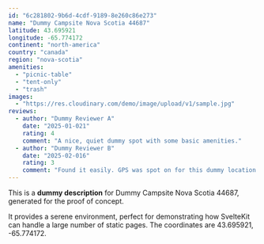 ```yaml
---
id: "6c281802-9b6d-4cdf-9189-8e260c86e273"
name: "Dummy Campsite Nova Scotia 44687"
latitude: 43.695921
longitude: -65.774172
continent: "north-america"
country: "canada"
region: "nova-scotia"
amenities:
  - "picnic-table"
  - "tent-only"
  - "trash"
images:
  - "https://res.cloudinary.com/demo/image/upload/v1/sample.jpg"
reviews:
  - author: "Dummy Reviewer A"
    date: "2025-01-021"
    rating: 4
    comment: "A nice, quiet dummy spot with some basic amenities."
  - author: "Dummy Reviewer B"
    date: "2025-02-016"
    rating: 3
    comment: "Found it easily. GPS was spot on for this dummy location."
---
```


This is a **dummy description** for Dummy Campsite Nova Scotia 44687, generated for the proof of concept.

It provides a serene environment, perfect for demonstrating how SvelteKit can handle a large number of static pages. The coordinates are 43.695921, -65.774172.
